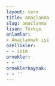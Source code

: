 ```yaml
---
layout: term
title: amaçlanma
slug: amaclanma
lisan: Türkçe
anlamlar:
- Amaçlanmak işi
ozellikler:
- - isim
ornekler:
- - ''
orneklerkaynak:
- - ''
---
```

